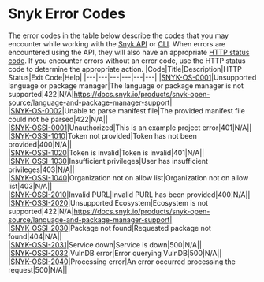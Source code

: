 # Snyk Error Codes
  The error codes in the table below describe the codes that you may encounter while working with the [Snyk API](../snyk-api-info/README.md) or [CLI](../snyk-cli/README.md). When errors are encountered using the API, they will also have an appropriate [HTTP status code](https://en.wikipedia.org/wiki/List_of_HTTP_status_codes). If you encounter errors without an error code, use the HTTP status code to determine the appropriate action.
  |Code|Title|Description|HTTP Status|Exit Code|Help|
  |---|---|---|---|---|---|
|[SNYK-OS-0001](#snyk-os-0001)|Unsupported language or package manager|The language or package manager is not supported|422|N/A|https://docs.snyk.io/products/snyk-open-source/language-and-package-manager-support|    
|[SNYK-OS-0002](#snyk-os-0002)|Unable to parse manifest file|The provided manifest file could not be parsed|422|N/A||    
|[SNYK-OSSI-0001](#snyk-ossi-0001)|Unauthorized|This is an example project error|401|N/A||    
|[SNYK-OSSI-1010](#snyk-ossi-1010)|Token not provided|Token has not been provided|400|N/A||    
|[SNYK-OSSI-1020](#snyk-ossi-1020)|Token is invalid|Token is invalid|401|N/A||    
|[SNYK-OSSI-1030](#snyk-ossi-1030)|Insufficient privileges|User has insufficient privileges|403|N/A||    
|[SNYK-OSSI-1040](#snyk-ossi-1040)|Organization not on allow list|Organization not on allow list|403|N/A||    
|[SNYK-OSSI-2010](#snyk-ossi-2010)|Invalid PURL|Invalid PURL has been provided|400|N/A||    
|[SNYK-OSSI-2020](#snyk-ossi-2020)|Unsupported Ecosystem|Ecosystem is not supported|422|N/A|https://docs.snyk.io/products/snyk-open-source/language-and-package-manager-support|    
|[SNYK-OSSI-2030](#snyk-ossi-2030)|Package not found|Requested package not found|404|N/A||    
|[SNYK-OSSI-2031](#snyk-ossi-2031)|Service down|Service is down|500|N/A||    
|[SNYK-OSSI-2032](#snyk-ossi-2032)|VulnDB error|Error querying VulnDB|500|N/A||    
|[SNYK-OSSI-2040](#snyk-ossi-2040)|Processing error|An error occurred processing the request|500|N/A||    
